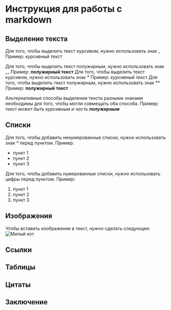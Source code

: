# Инструкция для работы с markdown

## Выделение текста

Для того, чтобы выделить текст курсивом, нужно использовать знак _
Пример: _курсивный текст_

Для того, чтобы выделить текст полужирным, нужно использовать знак __
Пример: __полужирный текст__
Для того, чтобы выделить текст курсивом, нужно использовать знак *
Пример: *курсивный текст*
Для того, чтобы выделить текст полужирным, нужно использовать знак **
Пример: **полужирный текст**

Альтернативные способы выделения текста разными знаками необходимы для того, чтобы могли совмещать оба способа.
Пример: _текст может быть курсивным и часть **полужирным**_

## Списки

Для того, чтобы добавить ненумерованные списки, нужно использовать знак * перед пунктом.
Пример: 
* пункт 1
* пункт 2
* пункт 3

Для того, чтобы добавить нумерованные списки, нужно использовать цифры перед пунктом.
Пример: 
1. пункт 1
2. пункт 2
3. пункт 3

## Изображения

Чтобы вставить изображение в текст, нужно сделать следующее:
![Милый кот](cat.jpg)

## Ссылки

## Таблицы

## Цитаты

## Заключение